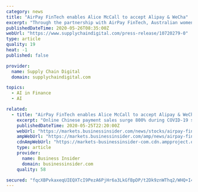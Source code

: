 ```yaml
---
category: news
title: "AirPay FinTech enables Alice McCall to accept Alipay & WeCha"
excerpt: "Through the partnership with AirPay FinTech, Australian womenswear designer brand Alice McCall enabled Alipay & WeChat Pay on its Shopify ecommerce website. The Chinese payment sales surge exponentially during shutdown."
publishedDateTime: 2020-05-26T08:35:00Z
webUrl: "https://www.supplychaindigital.com/press-release/10720279-0"
type: article
quality: 19
heat: -1
published: false

provider:
  name: Supply Chain Digital
  domain: supplychaindigital.com

topics:
  - AI in Finance
  - AI

related:
  - title: "AirPay FinTech enables Alice McCall to accept Alipay & WeChat Pay via its Shopify integration"
    excerpt: "Online Chinese payment sales surge 800% during COVID-19 shutdown 'New normal' for retailer to go online and sell via Chinese social"
    publishedDateTime: 2020-05-25T22:20:00Z
    webUrl: "https://markets.businessinsider.com/news/stocks/airpay-fintech-enables-alice-mccall-to-accept-alipay-wechat-pay-via-its-shopify-integration-1029231302"
    ampWebUrl: "https://markets.businessinsider.com/amp/news/airpay-fintech-enables-alice-mccall-to-accept-alipay-wechat-pay-via-its-shopify-integration-1029231302"
    cdnAmpWebUrl: "https://markets-businessinsider-com.cdn.ampproject.org/c/s/markets.businessinsider.com/amp/news/airpay-fintech-enables-alice-mccall-to-accept-alipay-wechat-pay-via-its-shopify-integration-1029231302"
    type: article
    provider:
      name: Business Insider
      domain: businessinsider.com
    quality: 58

secured: "fqcXBPvkaxeqUIEQXTcI9PezA6PjHr6a3LkGfBpDP/t2Dk9znWThq2/WHQ+I4o/KfTdMNgY4kXBkkoVcHPZ3S7qwT7F/Re/7mVB3jn6SVo1DvtpvnV8RUf5v8opfheE9xNJHJXKHZEJP5ksG2RlVAI8XMWTRGvh5RVNlRkWabnnqZV738jApYCH5Bp1Xr7O+OjnAz6QZUQJEkclPdX9HeCn/PVoZJwuTxLTKw5iO13L9o0aYusBRRzVEQ6wU5fX58o9lqVN/Ity5xnSaidKoXCWPWQtwfq4oF3VE0rECzGyP18P8NfSBuf/hajV8PPUd;dEc0bYvkVaQRWOeTuDMPGg=="
---
```


